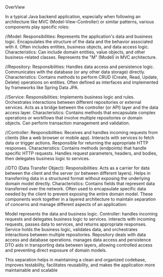 OverView

In a typical Java backend application, especially when following an architecture like MVC (Model-View-Controller) or similar patterns, various components play specific roles:

//Model:
Responsibilities:
Represents the application's data and business logic.
Encapsulates the structure of the data and the behavior associated with it.
Often includes entities, business objects, and data access logic.
Characteristics:
Can include domain entities, value objects, and other business-related classes.
Represents the "M" (Model) in MVC architecture.


//Repository:
Responsibilities:
Handles data access and persistence logic.
Communicates with the database (or any other data storage) directly.
Characteristics:
Contains methods to perform CRUD (Create, Read, Update, Delete) operations on entities.
Often defined as interfaces and implemented by frameworks like Spring Data JPA.


//Service:
Responsibilities:
Implements business logic and rules.
Orchestrates interactions between different repositories or external services.
Acts as a bridge between the controller (or API) layer and the data access layer.
Characteristics:
Contains methods that encapsulate complex operations or workflows that involve multiple repositories or domain objects.
Can perform transaction management and validation.


//Controller:
Responsibilities:
Receives and handles incoming requests from clients (like a web browser or mobile app).
Interacts with services to fetch data or trigger actions.
Responsible for returning the appropriate HTTP responses.
Characteristics:
Contains methods (endpoints) that handle specific HTTP requests.
Handles request parameters, headers, and bodies, then delegates business logic to services.


//DTO (Data Transfer Object):
Responsibilities:
Acts as a carrier for data between the client and the server (or between different layers).
Helps in transferring data in a structured format without exposing the underlying domain model directly.
Characteristics:
Contains fields that represent data transferred over the network.
Often used to encapsulate specific data needed by the client to prevent exposing the entire domain model.
These components work together in a layered architecture to maintain separation of concerns and manage different aspects of an application:


Model represents the data and business logic.
Controller: handles incoming requests and delegates business logic to services. interacts with incoming requests, passes data to services, and returns appropriate responses.
Service holds the business logic, validates data, and orchestrates interactions between multiple repositories.
Repository deals with data access and database operations. manages data access and persistence
DTO aids in transporting data between layers, allowing controlled access and preventing direct exposure of domain models.

This separation helps in maintaining a clean and organized codebase, improves testability, facilitates reusability, and makes the application more maintainable and scalable
